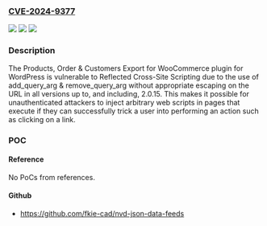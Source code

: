 ### [CVE-2024-9377](https://cve.mitre.org/cgi-bin/cvename.cgi?name=CVE-2024-9377)
![](https://img.shields.io/static/v1?label=Product&message=Products%2C%20Order%20%26%20Customers%20Export%20for%20WooCommerce&color=blue)
![](https://img.shields.io/static/v1?label=Version&message=*%3C%3D%202.0.15%20&color=brighgreen)
![](https://img.shields.io/static/v1?label=Vulnerability&message=CWE-79%20Improper%20Neutralization%20of%20Input%20During%20Web%20Page%20Generation%20('Cross-site%20Scripting')&color=brighgreen)

### Description

The Products, Order & Customers Export for WooCommerce plugin for WordPress is vulnerable to Reflected Cross-Site Scripting due to the use of add_query_arg & remove_query_arg without appropriate escaping on the URL in all versions up to, and including, 2.0.15. This makes it possible for unauthenticated attackers to inject arbitrary web scripts in pages that execute if they can successfully trick a user into performing an action such as clicking on a link.

### POC

#### Reference
No PoCs from references.

#### Github
- https://github.com/fkie-cad/nvd-json-data-feeds

